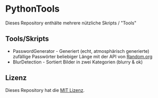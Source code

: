 # PythonTools

Dieses Repository enthälte mehrere nützliche Skripts / "Tools"

## Tools/Skripts

- PasswordGenerator - Generiert (echt, atmosphärisch generierte) zufällige Passwörter beliebiger Länge mit der API von [Random.org](https://www.random.org/ "Random.org")
- BlurDetection - Sortiert Bilder in zwei Kategorien (blurry & ok)

## Lizenz

Dieses Repository hat die [MIT Lizenz](https://github.com/Aquitano/PythonTools/blob/main/LICENSE "MIT Lizenz").
